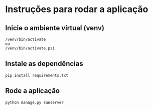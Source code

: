 # Instruções para rodar a aplicação

## Inicie o ambiente virtual (venv)
```
/venv/bin/activate
ou
/venv/bin/activate.ps1
```

## Instale as dependências
```
pip install requirements.txt
```

## Rode a aplicação
```
python manage.py runserver
```